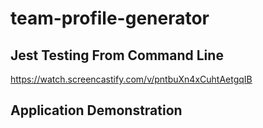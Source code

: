 # team-profile-generator

## Jest Testing From Command Line
https://watch.screencastify.com/v/pntbuXn4xCuhtAetgqIB

## Application Demonstration
